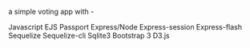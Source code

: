 a simple voting app with - 

Javascript
EJS
Passport
Express/Node
Express-session
Express-flash
Sequelize
Sequelize-cli
Sqlite3
Bootstrap 3
D3.js
